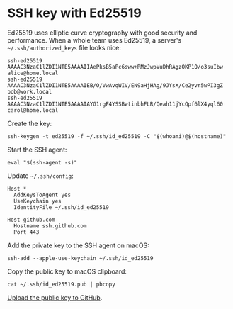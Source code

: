 # SSH key with Ed25519

Ed25519 uses elliptic curve cryptography
with good security and performance.
When a whole team uses Ed25519,
a server's `~/.ssh/authorized_keys` file looks nice:

```
ssh-ed25519 AAAAC3NzaC1lZDI1NTE5AAAAIIAePksB5aPc6sww+RMzJwpVuDhRAgzOKP1Q/o3suIbw alice@home.local
ssh-ed25519 AAAAC3NzaC1lZDI1NTE5AAAAIEB/O/VwAvqWIV/EN9aHjHAg/9JYsX/Ce2yvr5wPI3gZ bob@work.local
ssh-ed25519 AAAAC3NzaC1lZDI1NTE5AAAAIAYG1rgF4YSSBwtinbhFLR/Qeah11jYcQpf6lX4yql60 carol@home.local
```

Create the key:

```
ssh-keygen -t ed25519 -f ~/.ssh/id_ed25519 -C "$(whoami)@$(hostname)"
```

Start the SSH agent:

```
eval "$(ssh-agent -s)"
```

Update `~/.ssh/config`:

```
Host *
  AddKeysToAgent yes
  UseKeychain yes
  IdentityFile ~/.ssh/id_ed25519

Host github.com
  Hostname ssh.github.com
  Port 443
```

Add the private key to the SSH agent on macOS:

```
ssh-add --apple-use-keychain ~/.ssh/id_ed25519
```

Copy the public key to macOS clipboard:

```
cat ~/.ssh/id_ed25519.pub | pbcopy
```

[Upload the public key to GitHub](https://github.com/settings/keys).
